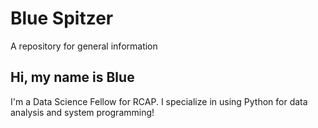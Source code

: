 # Blue Spitzer
A repository for general information 

## Hi, my name is Blue
I'm a Data Science Fellow for RCAP. I specialize in using Python for data analysis and system programming! 
